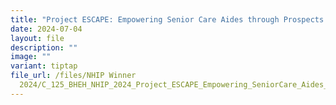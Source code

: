 ```yaml
---
title: "Project ESCAPE: Empowering Senior Care Aides through Prospects and Education"
date: 2024-07-04
layout: file
description: ""
image: ""
variant: tiptap
file_url: /files/NHIP Winner
  2024/C_125_BHEH_NHIP_2024_Project_ESCAPE_Empowering_SeniorCare_Aides_through_Prospects_and_Education.pdf
---
```

